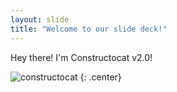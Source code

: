 ```yaml
---
layout: slide
title: "Welcome to our slide deck!"
---
```


Hey there! I'm Constructocat v2.0!

![constructocat](https://octodex.github.com/images/constructocat2.jpg)
{: .center}
